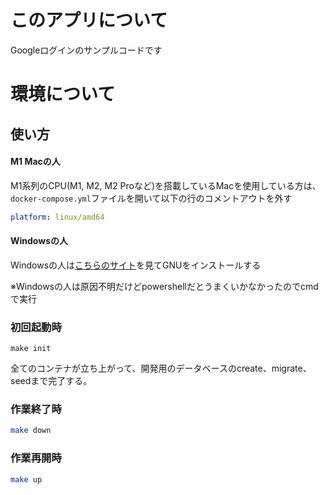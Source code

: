 # このアプリについて
Googleログインのサンプルコードです
# 環境について

## 使い方

#### M1 Macの人
M1系列のCPU(M1, M2, M2 Proなど)を搭載しているMacを使用している方は、`docker-compose.yml`ファイルを開いて以下の行のコメントアウトを外す
```yml
platform: linux/amd64
```

#### Windowsの人
Windowsの人は[こちらのサイト](https://bluebirdofoz.hatenablog.com/entry/2019/10/24/221517)を見てGNUをインストールする

※Windowsの人は原因不明だけどpowershellだとうまくいかなかったのでcmdで実行

### 初回起動時
```bash(Winはcmd)
make init
```
全てのコンテナが立ち上がって、開発用のデータベースのcreate、migrate、seedまで完了する。

### 作業終了時
```bash
make down
```

### 作業再開時
```bash
make up
```
